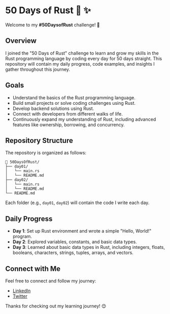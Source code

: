 # 50 Days of Rust 🦀 ✨

Welcome to my **#50DaysofRust** challenge! 🚀

## Overview
I joined the "50 Days of Rust" challenge to learn and grow my skills in the Rust programming language by coding every day for 50 days straight. This repository will contain my daily progress, code examples, and insights I gather throughout this journey.

## Goals
- Understand the basics of the Rust programming language.
- Build small projects or solve coding challenges using Rust.
- Develop backend solutions using Rust.
- Connect with developers from different walks of life.
- Continuously expand my understanding of Rust, including advanced features like ownership, borrowing, and concurrency.

## Repository Structure
The repository is organized as follows:

```
📂 50DaysOfRust/
├── day01/
│   └── main.rs
│   └── README.md
├── day02/
│   └── main.rs
│   └── README.md
└── README.md
```

Each folder (e.g., `day01`, `day02`) will contain the code I write each day.

## Daily Progress
- **Day 1**: Set up Rust environment and wrote a simple "Hello, World!" program.
- **Day 2**: Explored variables, constants, and basic data types.
- **Day 3**: Learned about basic data types in Rust, including integers, floats, booleans, characters, strings, tuples, arrays, and vectors.

## Connect with Me
Feel free to connect and follow my journey:
- [LinkedIn](#)
- [Twitter](#)

Thanks for checking out my learning journey! 😊

